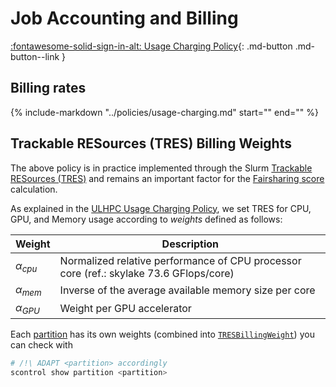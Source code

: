 # Job Accounting and Billing

[:fontawesome-solid-sign-in-alt: Usage Charging Policy](../policies/usage-charging.md){: .md-button .md-button--link }

## Billing rates

{%
   include-markdown "../policies/usage-charging.md"
   start="<!--job-charge-start-->"
   end="<!--job-charge-end-->"
%}

## Trackable RESources (TRES) Billing Weights

The above policy is in practice implemented through the Slurm [Trackable RESources
(TRES)](https://slurm.schedmd.com/tres.html) and remains an important factor for the [Fairsharing score](../slurm/fairsharing.md) calculation.

<!--TRESBillingWeight-start-->

As explained in the [ULHPC Usage Charging
Policy](../policies/usage-charging.md), we set TRES for CPU, GPU, and Memory
usage according to _weights_ defined as follows:

| __Weight__     | __Description__                                                                       |
|----------------|---------------------------------------------------------------------------------------|
| $\alpha_{cpu}$ | Normalized relative performance of CPU processor core (ref.: skylake 73.6 GFlops/core) |
| $\alpha_{mem}$ | Inverse of the average available memory size per core                                 |
| $\alpha_{GPU}$ | Weight per GPU accelerator                                                          |

Each [partition](../slurm/partitions.md) has its own weights
(combined into [`TRESBillingWeight`](https://slurm.schedmd.com/tres.html)) you can check with

```bash
# /!\ ADAPT <partition> accordingly
scontrol show partition <partition>
```

<!--TRESBillingWeight-end-->
